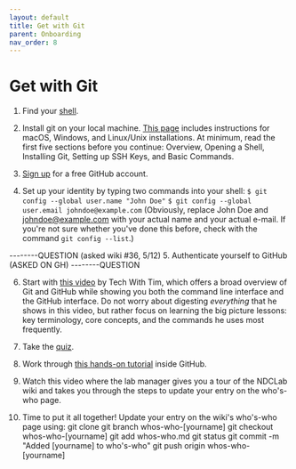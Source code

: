 ```yaml
---
layout: default
title: Get with Git
parent: Onboarding
nav_order: 8
---
```


# Get with Git
1. Find your [shell](https://ndclab.github.io/wiki/docs/technical-docs/shell.html).

2. Install git on your local machine. [This page](https://ndclab.github.io/wiki/docs/technical-docs/git_and_github.html) includes instructions for macOS, Windows, and Linux/Unix installations. At minimum, read the first five sections before you continue: Overview, Opening a Shell, Installing Git, Setting up SSH Keys, and Basic Commands.

3. [Sign up](https://github.com) for a free GitHub account.

4. Set up your identity by typing two commands into your shell:
`$ git config --global user.name "John Doe"`
`$ git config --global user.email johndoe@example.com`
(Obviously, replace John Doe and johndoe@example.com with your actual name and your actual e-mail. If you're not sure whether you've done this before, check with the command `git config --list`.)

--------QUESTION (asked wiki #36, 5/12)
5. Authenticate yourself to GitHub (ASKED ON GH)
--------QUESTION

6. Start with [this video](https://www.youtube.com/watch?v=DVRQoVRzMIY) by Tech With Tim, which offers a broad overview of Git and GitHub while showing you both the command line interface and the GitHub interface. Do not worry about digesting *everything* that he shows in this video, but rather focus on learning the big picture lessons: key terminology, core concepts, and the commands he uses most frequently.

7. Take the [quiz](https://forms.gle/Lw5uQAvGC5XQGUum6).

8. Work through [this hands-on tutorial](https://lab.github.com/lmachens/git-and-github-first-timers) inside GitHub.

9. Watch this video where the lab manager gives you a tour of the NDCLab wiki and takes you through the steps to update your entry on the who's-who page.

9. Time to put it all together! Update your entry on the wiki's who's-who page using:
git clone <link>
git branch whos-who-[yourname]
git checkout whos-who-[yourname]
git add whos-who.md
git status
git commit -m "Added [yourname] to who's-who"
git push origin whos-who-[yourname]